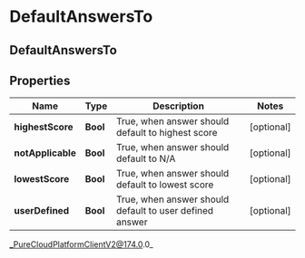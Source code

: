 # DefaultAnswersTo

## DefaultAnswersTo

## Properties

|Name | Type | Description | Notes|
|------------ | ------------- | ------------- | -------------|
| **highestScore** | **Bool** | True, when answer should default to highest score | [optional] |
| **notApplicable** | **Bool** | True, when answer should default to N/A | [optional] |
| **lowestScore** | **Bool** | True, when answer should default to lowest score | [optional] |
| **userDefined** | **Bool** | True, when answer should default to user defined answer | [optional] |



_PureCloudPlatformClientV2@174.0.0_
